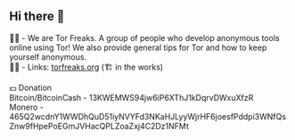 ## Hi there 👋
🙋‍♀️ - We are Tor Freaks. A group of people who develop anonymous tools online using Tor! We also provide general tips for Tor and how to keep yourself anonymous. <br>
👩‍💻 - Links: [torfreaks.org](https://www.torfreaks.org) (🏗️ in the works) <br>

💵 Donation <br>
Bitcoin/BitcoinCash - 13KWEMWS94jw6iP6XThJ1kDqrvDWxuXfzR <br>
Monero - 465Q2wcdnY1WWDhQuD51iyNVYFd3NKaHJLyyWjrHF6joesfPddpi3WNfQsZnw9fHpePoEGmJVHacQPLZoaZxj4C2Dz1NFMt <br>

<!--

**Here are some ideas to get you started:**

🙋‍♀️ A short introduction - what is your organization all about?
🌈 Contribution guidelines - how can the community get involved?
👩‍💻 Useful resources - where can the community find your docs? Is there anything else the community should know?
🍿 Fun facts - what does your team eat for breakfast?
🧙 Remember, you can do mighty things with the power of [Markdown](https://docs.github.com/github/writing-on-github/getting-started-with-writing-and-formatting-on-github/basic-writing-and-formatting-syntax)
-->

